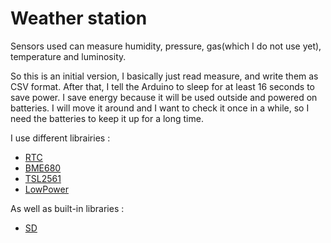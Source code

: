 # Weather station

Sensors used can measure humidity, pressure, gas(which I do not use yet), temperature and luminosity.

So this is an initial version, I basically just read measure, and write them as CSV format.
After that, I tell the Arduino to sleep for at least 16 seconds to save power.
I save energy because it will be used outside and powered on batteries.
I will move it around and I want to check it once in a while, so I need the batteries to keep it up for a long time.

I use different librairies :
- [RTC](https://github.com/Seeed-Studio/RTC_DS1307)
- [BME680](https://github.com/Seeed-Studio/Seeed_BME680)
- [TSL2561](https://github.com/Seeed-Studio/Grove_Digital_Light_Sensor/)
- [LowPower](https://github.com/rocketscream/Low-Power/blob/master/LowPower.h)

As well as built-in libraries :
- [SD](https://www.arduino.cc/en/Reference/SD)